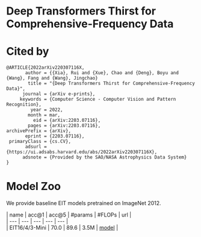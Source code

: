 # Deep Transformers Thirst for Comprehensive-Frequency Data

# Cited by
```
@ARTICLE{2022arXiv220307116X,
       author = {{Xia}, Rui and {Xue}, Chao and {Deng}, Boyu and {Wang}, Fang and {Wang}, Jingchao}
        title = "{Deep Transformers Thirst for Comprehensive-Frequency Data}",
      journal = {arXiv e-prints},
     keywords = {Computer Science - Computer Vision and Pattern Recognition},
         year = 2022,
        month = mar,
          eid = {arXiv:2203.07116},
        pages = {arXiv:2203.07116},
archivePrefix = {arXiv},
       eprint = {2203.07116},
 primaryClass = {cs.CV},
       adsurl = {https://ui.adsabs.harvard.edu/abs/2022arXiv220307116X},
      adsnote = {Provided by the SAO/NASA Astrophysics Data System}
}
```


# Model Zoo

We provide baseline EIT models pretrained on ImageNet 2012.

| name | acc@1 | acc@5 | #params | #FLOPs | url |     
| --- | --- | --- | --- | --- |     
| EIT16/4/3-Mini | 70.0 | 89.6 | 3.5M | [model](https://github.com/MrHaiPi/EIT/model/eit-16-4-3-mini/best_checkpoint.pth) |     


